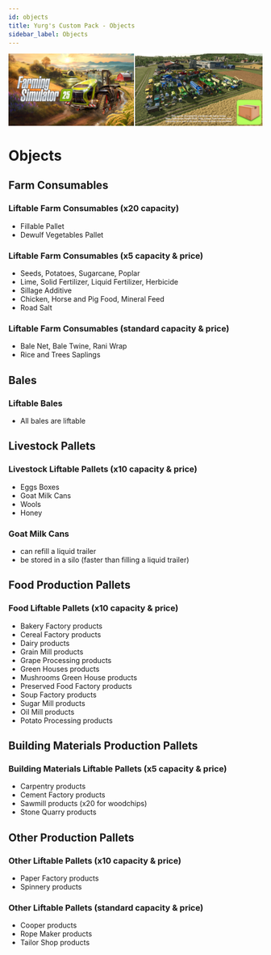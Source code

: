 ```yaml
---
id: objects
title: Yurg's Custom Pack - Objects
sidebar_label: Objects
---
```

[![](modHeader.png)](modScreen.png)
# Objects

## Farm Consumables

### Liftable Farm Consumables (x20 capacity)
- Fillable Pallet
- Dewulf Vegetables Pallet

### Liftable Farm Consumables (x5 capacity & price)
- Seeds, Potatoes, Sugarcane, Poplar
- Lime, Solid Fertilizer, Liquid Fertilizer, Herbicide
- Sillage Additive
- Chicken, Horse and Pig Food, Mineral Feed
- Road Salt

### Liftable Farm Consumables (standard capacity & price)
- Bale Net, Bale Twine, Rani Wrap
- Rice and Trees Saplings

## Bales

### Liftable Bales
- All bales are liftable

## Livestock Pallets

### Livestock Liftable Pallets (x10 capacity & price)
- Eggs Boxes
- Goat Milk Cans
- Wools
- Honey

### Goat Milk Cans
- can refill a liquid trailer
- be stored in a silo (faster than filling a liquid trailer)

## Food Production Pallets

### Food Liftable Pallets (x10 capacity & price)
- Bakery Factory products
- Cereal Factory products
- Dairy products
- Grain Mill products
- Grape Processing products
- Green Houses products
- Mushrooms Green House products
- Preserved Food Factory products
- Soup Factory products
- Sugar Mill products
- Oil Mill products
- Potato Processing products

## Building Materials Production Pallets

### Building Materials Liftable Pallets (x5 capacity & price)
- Carpentry products
- Cement Factory products
- Sawmill products (x20 for woodchips)
- Stone Quarry products

## Other Production Pallets

### Other Liftable Pallets (x10 capacity & price)
- Paper Factory products
- Spinnery products

### Other Liftable Pallets (standard capacity & price)
- Cooper products
- Rope Maker products
- Tailor Shop products
